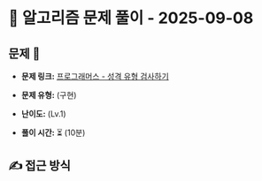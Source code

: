 # 📝 알고리즘 문제 풀이 - 2025-09-08

## 문제 📖

- **문제 링크:** [프로그래머스 - 성격 유형 검사하기](https://school.programmers.co.kr/learn/courses/30/lessons/118666)

- **문제 유형:** (구현)

- **난이도:** (Lv.1)

- **풀이 시간:** ⏳ (10분)

## ✍ 접근 방식